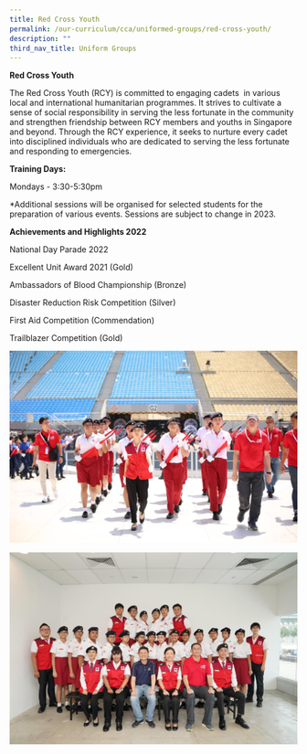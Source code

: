 ```yaml
---
title: Red Cross Youth
permalink: /our-curriculum/cca/uniformed-groups/red-cross-youth/
description: ""
third_nav_title: Uniform Groups
---
```

**Red Cross Youth**

The Red Cross Youth (RCY) is committed to engaging cadets  in various local and international humanitarian programmes. It strives to cultivate a sense of social responsibility in serving the less fortunate in the community and strengthen friendship between RCY members and youths in Singapore and beyond. Through the RCY experience, it seeks to nurture every cadet into disciplined individuals who are dedicated to serving the less fortunate and responding to emergencies.

**Training Days:**

Mondays - 3:30-5:30pm

  *Additional sessions will be organised for selected students for the preparation of various events. Sessions are subject to change in 2023.

  **Achievements and Highlights 2022**

National Day Parade 2022 

Excellent Unit Award 2021 (Gold)

Ambassadors of Blood Championship (Bronze)

Disaster Reduction Risk Competition (Silver)

First Aid Competition (Commendation)

Trailblazer Competition (Gold)

![](/images/CCAs/Red%20Cross/IMG-20220719-WA0067%20(1).jpg)

![](/images/CCAs/Red%20Cross/IMG-20220719-WA0042.jpg)
